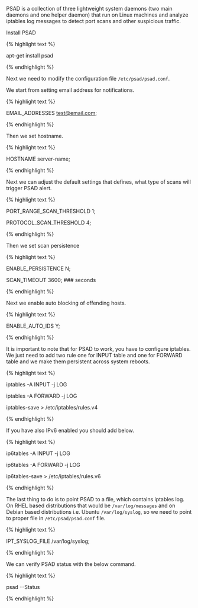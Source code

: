 PSAD is a collection of three lightweight system daemons (two main daemons and one helper daemon) that run on Linux machines and analyze iptables log messages to detect port scans and other suspicious traffic. 


Install PSAD

{% highlight text %}

apt-get install psad

{% endhighlight %}

Next we need to modify the configuration file ```/etc/psad/psad.conf```.

We start from setting email address for notifications.

{% highlight text %}

EMAIL_ADDRESSES             test@email.com;

{% endhighlight %}


Then we set hostname.

{% highlight text %}

HOSTNAME                    server-name;

{% endhighlight %}

Next we can adjust the default settings that defines, what type of scans will trigger PSAD alert.

{% highlight text %}

PORT_RANGE_SCAN_THRESHOLD   1;

PROTOCOL_SCAN_THRESHOLD     4;

{% endhighlight %}

Then we set scan persistence

{% highlight text %}

ENABLE_PERSISTENCE          N;

SCAN_TIMEOUT                3600;  ### seconds

{% endhighlight %}

Next we enable auto blocking of offending hosts.

{% highlight text %}

ENABLE_AUTO_IDS             Y;

{% endhighlight %}

It is important to note that for PSAD to work, you have to configure iptables. We just need to add two rule one for INPUT table and one for FORWARD table and we make them persistent across system reboots.


{% highlight text %}

iptables -A INPUT -j LOG

iptables -A FORWARD -j LOG

iptables-save > /etc/iptables/rules.v4

{% endhighlight %}

If you have also IPv6 enabled you should add below.

{% highlight text %}

ip6tables -A INPUT -j LOG

ip6tables -A FORWARD -j LOG

ip6tables-save > /etc/iptables/rules.v6

{% endhighlight %}

The last thing to do is to point PSAD to a file, which contains iptables log. On RHEL based distributions that would be ```/var/log/messages``` and on Debian based distributions i.e. Ubuntu ```/var/log/syslog```, so we need to point to proper file in ```/etc/psad/psad.conf``` file.

{% highlight text %}

IPT_SYSLOG_FILE             /var/log/syslog;

{% endhighlight %}


We can verify PSAD status with the below command.

{% highlight text %}

psad --Status

{% endhighlight %}
